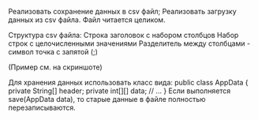 Реализовать сохранение данных в csv файл; Реализовать загрузку данных из csv файла. Файл читается целиком.

Структура csv файла:
Строка заголовок с набором столбцов
Набор строк с целочисленными значениями
Разделитель между столбцами - символ точка с запятой (;)


(Пример см. на скриншоте)

Для хранения данных использовать класс вида:
public class AppData {
private String[] header;
private int[][] data;
// ...
}
Если выполняется save(AppData data), то старые данные в файле полностью перезаписываются.